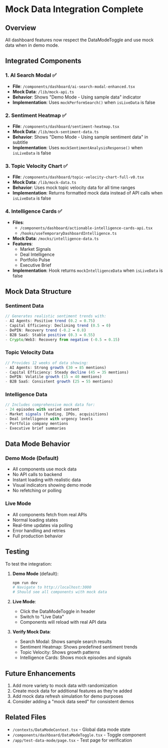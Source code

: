 # Mock Data Integration Complete

## Overview
All dashboard features now respect the DataModeToggle and use mock data when in demo mode.

## Integrated Components

### 1. **AI Search Modal** ✅
- **File**: `/components/dashboard/ai-search-modal-enhanced.tsx`
- **Mock Data**: `/lib/mock-api.ts`
- **Behavior**: Shows "Demo Mode - Using sample data" indicator
- **Implementation**: Uses `mockPerformSearch()` when `isLiveData` is false

### 2. **Sentiment Heatmap** ✅
- **File**: `/components/dashboard/sentiment-heatmap.tsx`
- **Mock Data**: `/lib/mock-sentiment-data.ts`
- **Behavior**: Shows "Demo Mode - Using sample sentiment data" in subtitle
- **Implementation**: Uses `mockSentimentAnalysisResponse()` when `isLiveData` is false

### 3. **Topic Velocity Chart** ✅
- **File**: `/components/dashboard/topic-velocity-chart-full-v0.tsx`
- **Mock Data**: `/lib/mock-data.ts`
- **Behavior**: Uses mock topic velocity data for all time ranges
- **Implementation**: Returns formatted mock data instead of API calls when `isLiveData` is false

### 4. **Intelligence Cards** ✅
- **Files**:
  - `/components/dashboard/actionable-intelligence-cards-api.tsx`
  - `/hooks/useTemporaryDashboardIntelligence.ts`
- **Mock Data**: `/mocks/intelligence-data.ts`
- **Features**:
  - Market Signals
  - Deal Intelligence
  - Portfolio Pulse
  - Executive Brief
- **Implementation**: Hook returns `mockIntelligenceData` when `isLiveData` is false

## Mock Data Structure

### Sentiment Data
```typescript
// Generates realistic sentiment trends with:
- AI Agents: Positive trend (0.2 → 0.75)
- Capital Efficiency: Declining trend (0.5 → 0)
- DePIN: Recovery trend (-0.2 → 0.8)
- B2B SaaS: Stable positive (0.3 → 0.55)
- Crypto/Web3: Recovery from negative (-0.5 → 0.15)
```

### Topic Velocity Data
```typescript
// Provides 12 weeks of data showing:
- AI Agents: Strong growth (30 → 85 mentions)
- Capital Efficiency: Steady decline (45 → 35 mentions)
- DePIN: Volatile growth (15 → 40 mentions)
- B2B SaaS: Consistent growth (25 → 55 mentions)
```

### Intelligence Data
```typescript
// Includes comprehensive mock data for:
- 24 episodes with varied content
- Market signals (funding, IPOs, acquisitions)
- Deal intelligence with urgency levels
- Portfolio company mentions
- Executive brief summaries
```

## Data Mode Behavior

### Demo Mode (Default)
- All components use mock data
- No API calls to backend
- Instant loading with realistic data
- Visual indicators showing demo mode
- No refetching or polling

### Live Mode
- All components fetch from real APIs
- Normal loading states
- Real-time updates via polling
- Error handling and retries
- Full production behavior

## Testing

To test the integration:

1. **Demo Mode** (default):
   ```bash
   npm run dev
   # Navigate to http://localhost:3000
   # Should see all components with mock data
   ```

2. **Live Mode**:
   - Click the DataModeToggle in header
   - Switch to "Live Data"
   - Components will reload with real API data

3. **Verify Mock Data**:
   - Search Modal: Shows sample search results
   - Sentiment Heatmap: Shows predefined sentiment trends
   - Topic Velocity: Shows growth patterns
   - Intelligence Cards: Shows mock episodes and signals

## Future Enhancements

1. Add more variety to mock data with randomization
2. Create mock data for additional features as they're added
3. Add mock data refresh simulation for demo purposes
4. Consider adding a "mock data seed" for consistent demos

## Related Files
- `/contexts/DataModeContext.tsx` - Global data mode state
- `/components/dashboard/DataModeToggle.tsx` - Toggle component
- `/app/test-data-mode/page.tsx` - Test page for verification
